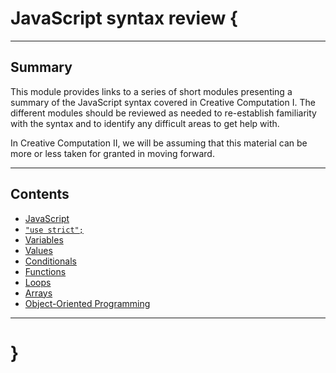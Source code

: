 # JavaScript syntax review {

---

## Summary

This module provides links to a series of short modules presenting a summary of the JavaScript syntax covered in Creative Computation I. The different modules should be reviewed as needed to re-establish familiarity with the syntax and to identify any difficult areas to get help with.

In Creative Computation II, we will be assuming that this material can be more or less taken for granted in moving forward.

---

## Contents

- [JavaScript](javascript.md)
- [`"use strict";`](use-strict.md)
- [Variables](variables.md)
- [Values](values.md)
- [Conditionals](conditionals.md)
- [Functions](functions.md)
- [Loops](loops.md)
- [Arrays](arrays.md)
- [Object-Oriented Programming](oop.md)

---

# }
